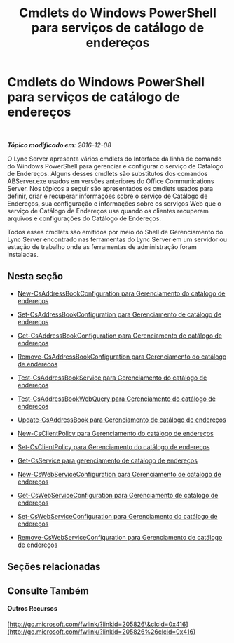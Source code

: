 ﻿---
title: Cmdlets do Windows PowerShell para serviços de catálogo de endereços
TOCTitle: Cmdlets do Windows PowerShell para gerenciamento de catálogo de endereços
ms:assetid: 73bfa949-5628-4156-ad20-fe07a0dc6216
ms:mtpsurl: https://technet.microsoft.com/pt-br/library/Gg429708(v=OCS.15)
ms:contentKeyID: 49307114
ms.date: 12/10/2016
mtps_version: v=OCS.15
ms.translationtype: HT
---

# Cmdlets do Windows PowerShell para serviços de catálogo de endereços

 

_**Tópico modificado em:** 2016-12-08_

O Lync Server apresenta vários cmdlets do Interface da linha de comando do Windows PowerShell para gerenciar e configurar o serviço de Catálogo de Endereços. Alguns desses cmdlets são substitutos dos comandos ABServer.exe usados em versões anteriores do Office Communications Server. Nos tópicos a seguir são apresentados os cmdlets usados para definir, criar e recuperar informações sobre o serviço de Catálogo de Endereços, sua configuração e informações sobre os serviços Web que o serviço de Catálogo de Endereços usa quando os clientes recuperam arquivos e configurações do Catálogo de Endereços.

Todos esses cmdlets são emitidos por meio do Shell de Gerenciamento do Lync Server encontrado nas ferramentas do Lync Server em um servidor ou estação de trabalho onde as ferramentas de administração foram instaladas.

## Nesta seção

  - [New-CsAddressBookConfiguration para Gerenciamento do catálogo de endereços](lync-server-2013-New-CsAddressBookConfiguration-for-address-book-management.md)

  - [Set-CsAddressBookConfiguration para Gerenciamento de catálogo de endereços](lync-server-2013-set-csaddressbookconfiguration-for-address-book-management.md)

  - [Get-CsAddressBookConfiguration para Gerenciamento de catálogo de endereços](lync-server-2013-get-csaddressbookconfiguration-for-address-book-management.md)

  - [Remove-CsAddressBookConfiguration para Gerenciamento do catálogo de endereços](lync-server-2013-remove-csaddressbookconfiguration-for-address-book-management.md)

  - [Test-CsAddressBookService para Gerenciamento do catálogo de endereços](lync-server-2013-test-csaddressbookservice-for-address-book-management.md)

  - [Test-CsAddressBookWebQuery para Gerenciamento do catálogo de endereços](lync-server-2013-test-csaddressbookwebquery-for-address-book-management.md)

  - [Update-CsAddressBook para Gerenciamento de catálogo de endereços](lync-server-2013-update-csaddressbook-for-address-book-management.md)

  - [New-CsClientPolicy para Gerenciamento do catálogo de endereços](lync-server-2013-new-csclientpolicy-for-address-book-management.md)

  - [Set-CsClientPolicy para Gerenciamento do catálogo de endereços](lync-server-2013-set-csclientpolicy-for-address-book-management.md)

  - [Get-CsService para gerenciamento de catálogo de endereços](lync-server-2013-get-csservice-for-address-book-management.md)

  - [New-CsWebServiceConfiguration para Gerenciamento de catálogo de endereços](lync-server-2013-New-CsWebServiceConfiguration-for-address-book-management.md)

  - [Get-CsWebServiceConfiguration para Gerenciamento de catálogo de endereços](lync-server-2013-get-cswebserviceconfiguration-for-address-book-management.md)

  - [Set-CsWebServiceConfiguration para Gerenciamento do catálogo de endereços](lync-server-2013-set-cswebserviceconfiguration-for-address-book-management.md)

  - [Remove-CsWebServiceConfiguration para Gerenciamento de catálogo de endereços](lync-server-2013-remove-cswebserviceconfiguration-for-address-book-management.md)

## Seções relacionadas

## Consulte Também

#### Outros Recursos

[http://go.microsoft.com/fwlink/?linkid=205826\&clcid=0x416](http://go.microsoft.com/fwlink/?linkid=205826%26clcid=0x416)


